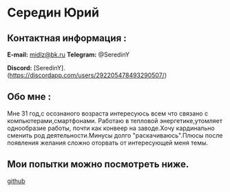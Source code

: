 # Середин Юрий

## Контактная информация :

**E-mail:** midlz@bk.ru
**Telegram:** @SeredinY

**Discord:** [SeredinY].(https://discordapp.com/users/292205478493290507/)

## Обо мне :

Мне 31 год,с осознаного возраста интересуюсь всем что связано с компьютерами,смартфонами.
Работаю в тепловой энергетике,утомляет однообразие работы, почти как конвеер на заводе.Хочу кардинально сменить род деятельности.Минусы долго "раскачиваюсь".Плюсы после появления желания сложно оторвать от интересующей меня темы.

## Мои попытки можно посмотреть ниже.

[github](https://github.com/midlz)
